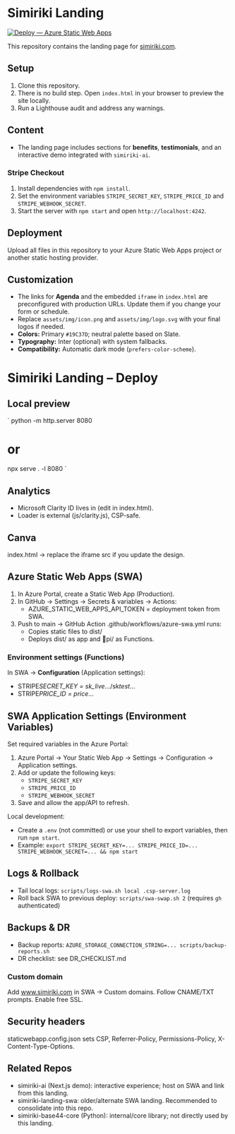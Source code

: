 ﻿# Simiriki Landing

[![Deploy — Azure Static Web Apps](https://github.com/jjdlr-simiriki/simiriki-landing/actions/workflows/deploy-swa.yml/badge.svg)](https://github.com/jjdlr-simiriki/simiriki-landing/actions/workflows/deploy-swa.yml)

This repository contains the landing page for [simiriki.com](https://simiriki.com).

## Setup

1. Clone this repository.
2. There is no build step. Open `index.html` in your browser to preview the site locally.
3. Run a Lighthouse audit and address any warnings.

## Content

- The landing page includes sections for **benefits**, **testimonials**, and an interactive demo integrated with `simiriki-ai`.

### Stripe Checkout

1. Install dependencies with `npm install`.
2. Set the environment variables `STRIPE_SECRET_KEY`, `STRIPE_PRICE_ID` and `STRIPE_WEBHOOK_SECRET`.
3. Start the server with `npm start` and open `http://localhost:4242`.

## Deployment

Upload all files in this repository to your Azure Static Web Apps project or another static hosting provider.

## Customization

- The links for **Agenda** and the embedded `iframe` in `index.html` are preconfigured with production URLs. Update them if you change your form or schedule.
- Replace `assets/img/icon.png` and `assets/img/logo.svg` with your final logos if needed.
- **Colors:** Primary `#19C37D`; neutral palette based on Slate.
- **Typography:** Inter (optional) with system fallbacks.
- **Compatibility:** Automatic dark mode (`prefers-color-scheme`).

# Simiriki Landing – Deploy

## Local preview

`
python -m http.server 8080

# or

npx serve . -l 8080
`

## Analytics

- Microsoft Clarity ID lives in <meta name="clarity-id"> (edit in index.html).
- Loader is external (js/clarity.js), CSP-safe.

## Canva

index.html -> replace the iframe src if you update the design.

## Azure Static Web Apps (SWA)

1. In Azure Portal, create a Static Web App (Production).
2. In GitHub → Settings → Secrets & variables → Actions:
   - AZURE_STATIC_WEB_APPS_API_TOKEN = deployment token from SWA.
3. Push to main → GitHub Action .github/workflows/azure-swa.yml runs:
   - Copies static files to dist/
   - Deploys dist/ as app and pi/ as Functions.

### Environment settings (Functions)

In SWA → **Configuration** (Application settings):

- STRIPE*SECRET_KEY = sk_live*.../sk*test*...
- STRIPE*PRICE_ID = price*...

## SWA Application Settings (Environment Variables)

Set required variables in the Azure Portal:

1. Azure Portal → Your Static Web App → Settings → Configuration → Application settings.
2. Add or update the following keys:
   - `STRIPE_SECRET_KEY`
   - `STRIPE_PRICE_ID`
   - `STRIPE_WEBHOOK_SECRET`
3. Save and allow the app/API to refresh.

Local development:

- Create a `.env` (not committed) or use your shell to export variables, then run `npm start`.
- Example: `export STRIPE_SECRET_KEY=... STRIPE_PRICE_ID=... STRIPE_WEBHOOK_SECRET=... && npm start`

## Logs & Rollback

- Tail local logs: `scripts/logs-swa.sh local .csp-server.log`
- Roll back SWA to previous deploy: `scripts/swa-swap.sh 2` (requires `gh` authenticated)

## Backups & DR

- Backup reports: `AZURE_STORAGE_CONNECTION_STRING=... scripts/backup-reports.sh`
- DR checklist: see DR_CHECKLIST.md

### Custom domain

Add www.simiriki.com in SWA → Custom domains. Follow CNAME/TXT prompts. Enable free SSL.

## Security headers

staticwebapp.config.json sets CSP, Referrer-Policy, Permissions-Policy, X-Content-Type-Options.

## Related Repos

- simiriki-ai (Next.js demo): interactive experience; host on SWA and link from this landing.
- simiriki-landing-swa: older/alternate SWA landing. Recommended to consolidate into this repo.
- simiriki-base44-core (Python): internal/core library; not directly used by this landing.
